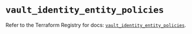 # `vault_identity_entity_policies`

Refer to the Terraform Registry for docs: [`vault_identity_entity_policies`](https://registry.terraform.io/providers/hashicorp/vault/5.3.0/docs/resources/identity_entity_policies).

